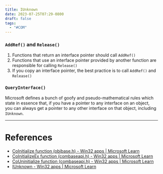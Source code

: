 ```yaml
---
title: IUnknown
date: 2023-07-25T07:29-0800
draft: false
tags:
  - "#COM"
---
```

### `AddRef()` and `Release()`

1. Functions that return an interface pointer should call `AddRef()`
2. Functions that use an interface pointer provided by another function are responsible for calling `Release()`
3. If you copy an interface pointer, the best practice is to call `AddRef()` and `Release()`

### `QueryInterface()`

Microsoft defines a bunch of goofy and pseudo-mathematical rules which state in essence that, if you have a pointer to any interface on an object, you can always get a pointer to any other interface on that object, including `IUnknown`.


---
# References

- [CoInitialize function (objbase.h) - Win32 apps | Microsoft Learn](https://learn.microsoft.com/en-us/windows/win32/api/objbase/nf-objbase-coinitialize)
- [CoInitializeEx function (combaseapi.h) - Win32 apps | Microsoft Learn](https://learn.microsoft.com/en-us/windows/win32/api/combaseapi/nf-combaseapi-coinitializeex)
- [CoUninitialize function (combaseapi.h) - Win32 apps | Microsoft Learn](https://learn.microsoft.com/en-us/windows/win32/api/combaseapi/nf-combaseapi-couninitialize)
- [IUnknown - Win32 apps | Microsoft Learn](https://learn.microsoft.com/en-us/windows/win32/api/unknwn/nn-unknwn-iunknown)
